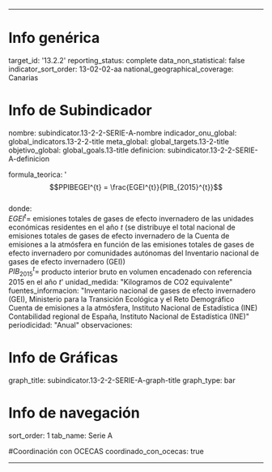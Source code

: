 ---

# Info genérica
target_id: '13.2.2'
reporting_status: complete
data_non_statistical: false
indicator_sort_order: 13-02-02-aa
national_geographical_coverage: Canarias

# Info de Subindicador
nombre: subindicator.13-2-2-SERIE-A-nombre
indicador_onu_global: global_indicators.13-2-2-title
meta_global: global_targets.13-2-title
objetivo_global: global_goals.13-title
definicion: subindicator.13-2-2-SERIE-A-definicion

formula_teorica: '$$PPIBEGEI^{t} = \frac{EGEI^{t}}{PIB_{2015}^{t}}$$ <br>
donde: <br>
$EGEI^{t} =$ emisiones totales de gases de efecto invernadero de las unidades económicas residentes en el año $t$ (se distribuye el total nacional de emisiones totales de gases de efecto invernadero de la Cuenta de emisiones a la atmósfera en función de las emisiones totales de gases de efecto invernadero por comunidades autónomas del Inventario nacional de gases de efecto invernadero (GEI))<br>
$PIB_{2015}^{t} =$ producto interior bruto en volumen encadenado con referencia 2015 en el año $t$'
unidad_medida: "Kilogramos de CO2 equivalente"
fuentes_informacion: "Inventario nacional de gases de efecto invernadero (GEI), Ministerio para la Transición Ecológica y el Reto Demográfico<br>
Cuenta de emisiones a la atmósfera, Instituto Nacional de Estadística (INE)<br>
Contabilidad regional de España, Instituto Nacional de Estadística (INE)"
periodicidad: "Anual"
observaciones: 

# Info de Gráficas
graph_title: subindicator.13-2-2-SERIE-A-graph-title
graph_type: bar

# Info de navegación
sort_order: 1
tab_name: Serie A

#Coordinación con OCECAS
coordinado_con_ocecas: true

---